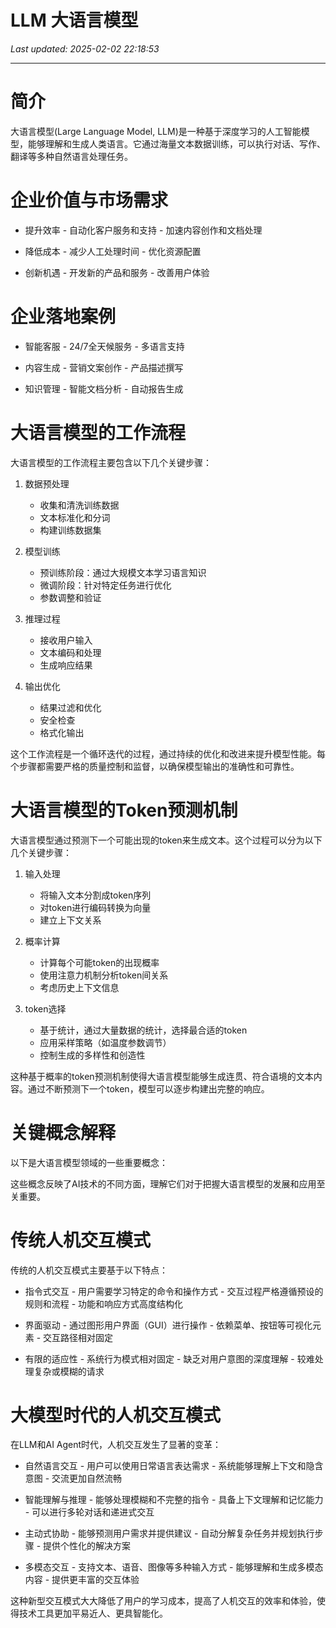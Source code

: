 # LLM 大语言模型

_Last updated: 2025-02-02 22:18:53_

---

# 简介


大语言模型(Large Language Model, LLM)是一种基于深度学习的人工智能模型，能够理解和生成人类语言。它通过海量文本数据训练，可以执行对话、写作、翻译等多种自然语言处理任务。


# 企业价值与市场需求


- 提升效率
        - 自动化客户服务和支持
        - 加速内容创作和文档处理

- 降低成本
        - 减少人工处理时间
        - 优化资源配置

- 创新机遇
        - 开发新的产品和服务
        - 改善用户体验

# 企业落地案例


- 智能客服
        - 24/7全天候服务
        - 多语言支持

- 内容生成
        - 营销文案创作
        - 产品描述撰写

- 知识管理
        - 智能文档分析
        - 自动报告生成

# 大语言模型的工作流程


大语言模型的工作流程主要包含以下几个关键步骤：


1. 数据预处理
    - 收集和清洗训练数据
    - 文本标准化和分词
    - 构建训练数据集

1. 模型训练
    - 预训练阶段：通过大规模文本学习语言知识
    - 微调阶段：针对特定任务进行优化
    - 参数调整和验证

1. 推理过程
    - 接收用户输入
    - 文本编码和处理
    - 生成响应结果

1. 输出优化
    - 结果过滤和优化
    - 安全检查
    - 格式化输出

这个工作流程是一个循环迭代的过程，通过持续的优化和改进来提升模型性能。每个步骤都需要严格的质量控制和监督，以确保模型输出的准确性和可靠性。


# 大语言模型的Token预测机制


大语言模型通过预测下一个可能出现的token来生成文本。这个过程可以分为以下几个关键步骤：


1. 输入处理
    - 将输入文本分割成token序列
    - 对token进行编码转换为向量
    - 建立上下文关系

1. 概率计算
    - 计算每个可能token的出现概率
    - 使用注意力机制分析token间关系
    - 考虑历史上下文信息

1. token选择
    - 基于统计，通过大量数据的统计，选择最合适的token
    - 应用采样策略（如温度参数调节）
    - 控制生成的多样性和创造性

这种基于概率的token预测机制使得大语言模型能够生成连贯、符合语境的文本内容。通过不断预测下一个token，模型可以逐步构建出完整的响应。


# 关键概念解释


以下是大语言模型领域的一些重要概念：


这些概念反映了AI技术的不同方面，理解它们对于把握大语言模型的发展和应用至关重要。


# 传统人机交互模式


传统的人机交互模式主要基于以下特点：


- 指令式交互
        - 用户需要学习特定的命令和操作方式
        - 交互过程严格遵循预设的规则和流程
        - 功能和响应方式高度结构化

- 界面驱动
        - 通过图形用户界面（GUI）进行操作
        - 依赖菜单、按钮等可视化元素
        - 交互路径相对固定

- 有限的适应性
        - 系统行为模式相对固定
        - 缺乏对用户意图的深度理解
        - 较难处理复杂或模糊的请求

# 大模型时代的人机交互模式


在LLM和AI Agent时代，人机交互发生了显著的变革：


- 自然语言交互
        - 用户可以使用日常语言表达需求
        - 系统能够理解上下文和隐含意图
        - 交流更加自然流畅

- 智能理解与推理
        - 能够处理模糊和不完整的指令
        - 具备上下文理解和记忆能力
        - 可以进行多轮对话和递进式交互

- 主动式协助
        - 能够预测用户需求并提供建议
        - 自动分解复杂任务并规划执行步骤
        - 提供个性化的解决方案

- 多模态交互
        - 支持文本、语音、图像等多种输入方式
        - 能够理解和生成多模态内容
        - 提供更丰富的交互体验

这种新型交互模式大大降低了用户的学习成本，提高了人机交互的效率和体验，使得技术工具更加平易近人、更具智能化。

